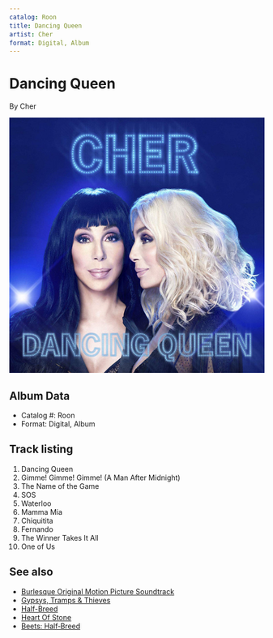 ```yaml
---
catalog: Roon
title: Dancing Queen
artist: Cher
format: Digital, Album
---
```


# Dancing Queen

By Cher

![](../../assets/albumcovers/Cher-Dancing_Queen.png)

## Album Data

- Catalog #: Roon
- Format: Digital, Album


## Track listing


1. Dancing Queen
2. Gimme! Gimme! Gimme! (A Man After Midnight)
3. The Name of the Game
4. SOS
5. Waterloo
6. Mamma Mia
7. Chiquitita
8. Fernando
9. The Winner Takes It All
10. One of Us


## See also

- [Burlesque Original Motion Picture Soundtrack](Burlesque_Original_Motion_Picture_Soundtrack.md)
- [Gypsys, Tramps & Thieves](Gypsys__Tramps_and_Thieves.md)
- [Half-Breed](Half-Breed.md)
- [Heart Of Stone](Heart_Of_Stone.md)
- [Beets: Half‐Breed](../../Beets/Cher/Half‐Breed.md)
